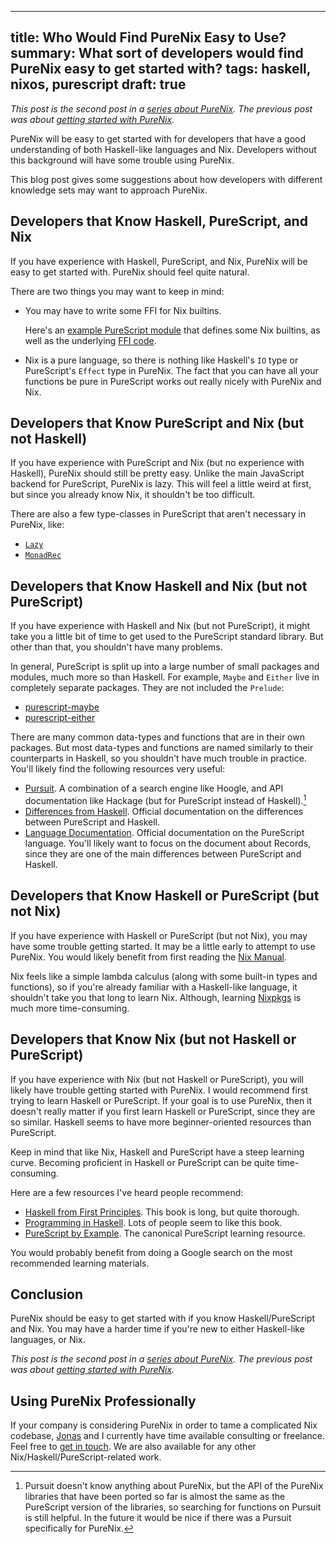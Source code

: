 ------------------------------------------------------
title: Who Would Find PureNix Easy to Use?
summary: What sort of developers would find PureNix easy to get started with?
tags: haskell, nixos, purescript
draft: true
------------------------------------------------------

*This post is the second post in a
[series about PureNix](./2022-01-03-purenix).  The previous post was about
[getting started with PureNix](./2022-01-04-getting-started-with-purenix).*

PureNix will be easy to get started with for developers that have a good
understanding of both Haskell-like languages and Nix.  Developers without this
background will have some trouble using PureNix.

This blog post gives some suggestions about how developers with different
knowledge sets may want to approach PureNix.

## Developers that Know Haskell, PureScript, and Nix

If you have experience with Haskell, PureScript, and Nix, PureNix will be easy
to get started with.  PureNix should feel quite natural.

There are two things you may want to keep in mind:

-   You may have to write some FFI for Nix builtins.

    Here's an
    [example PureScript module](https://github.com/cdepillabout/cabal2nixWithoutIFD/blob/484515bdec2ccf9dfc02b9a442b801bc2d17b9cc/purescript-parser-combinator/src/NixBuiltins.purs)
    that defines some Nix builtins, as well as the underlying
    [FFI code](https://github.com/cdepillabout/cabal2nixWithoutIFD/blob/484515bdec2ccf9dfc02b9a442b801bc2d17b9cc/purescript-parser-combinator/src/NixBuiltins.nix).

-   Nix is a pure language, so there is nothing like Haskell's `IO` type or
    PureScript's `Effect` type in PureNix.  The fact that you can have
    all your functions be pure in PureScript works out really nicely with
    PureNix and Nix.

## Developers that Know PureScript and Nix (but not Haskell)

If you have experience with PureScript and Nix (but no experience with
Haskell), PureNix should still be pretty easy.  Unlike the main JavaScript
backend for PureScript, PureNix is lazy.  This will feel a little weird at
first, but since you already know Nix, it shouldn't be too difficult.

There are also a few type-classes in PureScript that aren't necessary in
PureNix, like:

- [`Lazy`](https://pursuit.purescript.org/packages/purescript-control/5.0.0/docs/Control.Lazy#t:Lazy)
- [`MonadRec`](https://pursuit.purescript.org/packages/purescript-tailrec/5.0.1/docs/Control.Monad.Rec.Class)

## Developers that Know Haskell and Nix (but not PureScript)

If you have experience with Haskell and Nix (but not PureScript), it
might take you a little bit of time to get used to the PureScript
standard library. But other than that, you shouldn't have many problems.

In general, PureScript is split up into a large number of small packages and
modules, much more so than Haskell.  For example, `Maybe` and `Either` live
in completely separate packages. They are not included the `Prelude`:

-   [purescript-maybe](https://github.com/purenix-org/purescript-maybe)
-   [purescript-either](https://github.com/purenix-org/purescript-either)

There are many common data-types and functions that are in their
own packages.  But most data-types and functions are named similarly to their
counterparts in Haskell, so you shouldn't have much trouble in practice.
You'll likely find the following resources very useful:

-   [Pursuit](https://pursuit.purescript.org/).  A combination of a search engine
    like Hoogle, and API documentation like Hackage (but for PureScript instead
    of Haskell).[^pursuit]
-   [Differences from Haskell](https://github.com/purescript/documentation/blob/master/language/Differences-from-Haskell.md).
    Official documentation on the differences between PureScript and Haskell.
-   [Language Documentation](https://github.com/purescript/documentation/tree/master/language).
    Official documentation on the PureScript language.  You'll likely want to
    focus on the document about Records, since they are one of the main
    differences between PureScript and Haskell.

[^pursuit]: Pursuit doesn't know anything about PureNix, but the API of the
    PureNix libraries that have been ported so far is almost the same as the
    PureScript version of the libraries, so searching for functions on Pursuit is
    still helpful.  In the future it would be nice if there was a Pursuit
    specifically for PureNix.

## Developers that Know Haskell or PureScript (but not Nix)

If you have experience with Haskell or PureScript (but not Nix), you may
have some trouble getting started.  It may be a little early to attempt
to use PureNix.  You would likely benefit from first reading the
[Nix Manual](https://nixos.org/manual/nix/stable/).

Nix feels like a simple lambda calculus (along with some built-in types and
functions), so if you're already familiar with a Haskell-like language,
it shouldn't take you that long to learn Nix.  Although, learning
[Nixpkgs](https://github.com/NixOS/nixpkgs) is much more time-consuming.

## Developers that Know Nix (but not Haskell or PureScript)

If you have experience with Nix (but not Haskell or PureScript), you will
likely have trouble getting started with PureNix.  I would recommend
first trying to learn Haskell or PureScript.  If your goal is to use PureNix,
then it doesn't really matter if you first learn Haskell or PureScript, since
they are so similar.  Haskell seems to have more beginner-oriented resources
than PureScript.

Keep in mind that like Nix, Haskell and PureScript have a steep learning curve.
Becoming proficient in Haskell or PureScript can be quite time-consuming.

Here are a few resources I've heard people recommend:

-   [Haskell from First Principles](https://haskellbook.com/).  This book is
    long, but quite thorough.
-   [Programming in Haskell](https://www.cs.nott.ac.uk/~pszgmh/pih.html).  Lots of
    people seem to like this book.
-   [PureScript by Example](https://book.purescript.org/).  The canonical
    PureScript learning resource.

You would probably benefit from doing a Google search on the most recommended
learning materials.

## Conclusion

PureNix should be easy to get started with if you know Haskell/PureScript and
Nix.  You may have a harder time if you're new to either Haskell-like
languages, or Nix.

*This post is the second post in a
[series about PureNix](./2022-01-03-purenix).  The previous post was about
[getting started with PureNix](./2022-01-04-getting-started-with-purenix).*

## Using PureNix Professionally

If your company is considering PureNix in order to tame a complicated Nix
codebase, [Jonas](https://jonascarpay.com/) and I currently have time available
consulting or freelance.  Feel free to [get in touch](/about).  We are also
available for any other Nix/Haskell/PureScript-related work.
